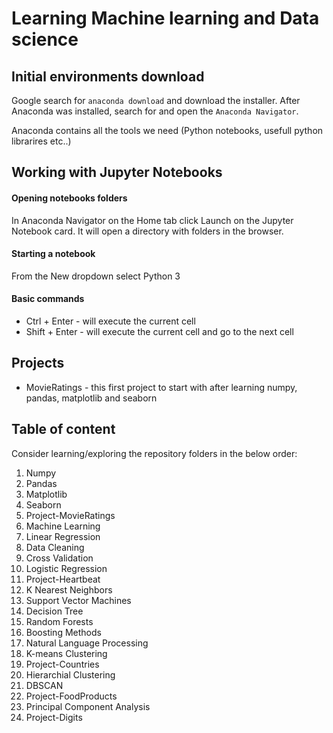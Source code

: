 # Learning Machine learning and Data science

## Initial environments download

Google search for `anaconda download` and download the installer.
After Anaconda was installed, search for and open the `Anaconda Navigator`.

Anaconda contains all the tools we need (Python notebooks, usefull python librarires etc..)

## Working with Jupyter Notebooks

#### Opening notebooks folders

In Anaconda Navigator on the Home tab click Launch on the Jupyter Notebook card. It will open a directory with folders in the browser.

#### Starting a notebook

From the New dropdown select Python 3

#### Basic commands

- Ctrl + Enter - will execute the current cell
- Shift + Enter - will execute the current cell and go to the next cell

## Projects

- MovieRatings - this first project to start with after learning numpy, pandas, matplotlib and seaborn

## Table of content

Consider learning/exploring the repository folders in the below order:

1. Numpy
2. Pandas
3. Matplotlib
4. Seaborn
5. Project-MovieRatings
6. Machine Learning
7. Linear Regression
8. Data Cleaning
9. Cross Validation
10. Logistic Regression
11. Project-Heartbeat
12. K Nearest Neighbors
13. Support Vector Machines
14. Decision Tree
15. Random Forests
16. Boosting Methods
17. Natural Language Processing
18. K-means Clustering
19. Project-Countries
20. Hierarchial Clustering
21. DBSCAN
22. Project-FoodProducts
23. Principal Component Analysis
24. Project-Digits
